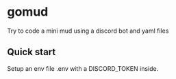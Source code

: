 # gomud

Try to code a mini mud using a discord bot and yaml files

## Quick start

Setup an env file .env with a DISCORD_TOKEN inside.
